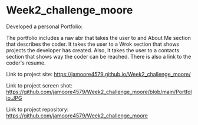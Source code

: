 # Week2_challenge_moore

Developed a personal Portfolio:

The portfolio includes a nav abr that takes the user to and About Me section that describes the coder. It takes the user to a Wrok section that shows projects the developer has created. Also, it takes the user to a contacts section that shows way the coder can be reached. There is also a link to the coder's resume.

Link to project site: https://jamoore4579.github.io/Week2_challenge_moore/

Link to project screen shot: https://github.com/jamoore4579/Week2_challenge_moore/blob/main/Portfolio.JPG

Link to project repository: https://github.com/jamoore4579/Week2_challenge_moore


